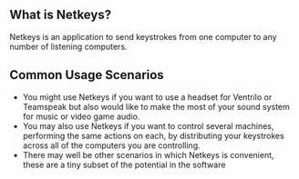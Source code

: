 ## What is Netkeys? ##

Netkeys is an application to send keystrokes from one computer to any number of listening computers.

## Common Usage Scenarios ##

  * You might use Netkeys if you want to use a headset for Ventrilo or Teamspeak but also would like to make the most of your sound system for music or video game audio.
  * You may also use Netkeys if you want to control several machines, performing the same actions on each, by distributing your keystrokes across all of the computers you are controlling.
  * There may well be other scenarios in which Netkeys is convenient, these are a tiny subset of the potential in the software